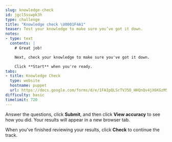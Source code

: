 ```yaml
---
slug: knowledge-check
id: jgcl5sswpk3h
type: challenge
title: "Knowledge check \U0001F4A1"
teaser: Test your knowledge to make sure you’ve got it down.
notes:
- type: text
  contents: |
    # Great job!

    Next, check your knowledge to make sure you've got it down.

    Click **Start** when you're ready.
tabs:
- title: Knowledge Check
  type: website
  hostname: puppet
  url: https://docs.google.com/forms/d/e/1FAIpQLScTVJ5O_HHQnQv4jX6KGzMS93YZMsWqaRRajBzvjgALaznoHQ/viewform?embedded=true
difficulty: basic
timelimit: 720
---
```

Answer the questions, click **Submit**, and then click **View accuracy** to see how you did. Your results will appear in a new browser tab.

When you've finished reviewing your results, click **Check** to continue the track.